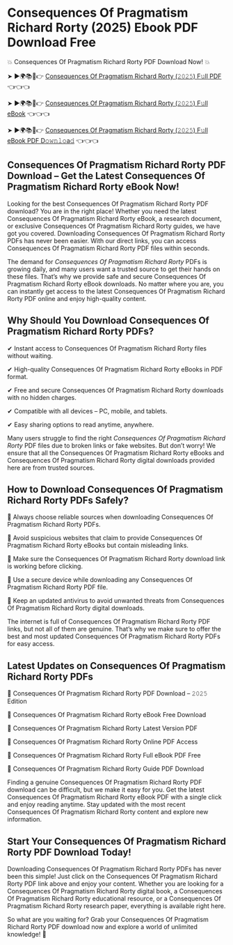 # Consequences Of Pragmatism Richard Rorty (2025) Ebook PDF Download Free

💥 Consequences Of Pragmatism Richard Rorty PDF Download Now! 💥

➤ ►🌍📚📱👉 [Consequences Of Pragmatism Richard Rorty (𝟸𝟶𝟸𝟻) F𝚞ll PDF](https://getpdf.xyz/consequences-of-pragmatism-richard-rorty) 👈👈👈


➤ ►🌍📚📱👉 [Consequences Of Pragmatism Richard Rorty (𝟸𝟶𝟸𝟻) F𝚞ll eBook](https://getpdf.xyz/consequences-of-pragmatism-richard-rorty) 👈👈👈


➤ ►🌍📚📱👉 [Consequences Of Pragmatism Richard Rorty (𝟸𝟶𝟸𝟻) F𝚞ll eBook PDF D𝚘𝚠𝚗𝚕𝚘a𝚍](https://getpdf.xyz/consequences-of-pragmatism-richard-rorty) 👈👈👈


## Consequences Of Pragmatism Richard Rorty PDF Download – Get the Latest Consequences Of Pragmatism Richard Rorty eBook Now!

Looking for the best Consequences Of Pragmatism Richard Rorty PDF download? You are in the right place! Whether you need the latest Consequences Of Pragmatism Richard Rorty eBook, a research document, or exclusive Consequences Of Pragmatism Richard Rorty guides, we have got you covered. Downloading Consequences Of Pragmatism Richard Rorty PDFs has never been easier. With our direct links, you can access Consequences Of Pragmatism Richard Rorty PDF files within seconds.

The demand for *Consequences Of Pragmatism Richard Rorty* PDFs is growing daily, and many users want a trusted source to get their hands on these files. That’s why we provide safe and secure Consequences Of Pragmatism Richard Rorty eBook downloads. No matter where you are, you can instantly get access to the latest Consequences Of Pragmatism Richard Rorty PDF online and enjoy high-quality content.

## Why Should You Download Consequences Of Pragmatism Richard Rorty PDFs?

✔ Instant access to Consequences Of Pragmatism Richard Rorty files without waiting.

✔ High-quality Consequences Of Pragmatism Richard Rorty eBooks in PDF format.

✔ Free and secure Consequences Of Pragmatism Richard Rorty downloads with no hidden charges.

✔ Compatible with all devices – PC, mobile, and tablets.

✔ Easy sharing options to read anytime, anywhere.

Many users struggle to find the right *Consequences Of Pragmatism Richard Rorty* PDF files due to broken links or fake websites. But don’t worry! We ensure that all the Consequences Of Pragmatism Richard Rorty eBooks and Consequences Of Pragmatism Richard Rorty digital downloads provided here are from trusted sources.

## How to Download Consequences Of Pragmatism Richard Rorty PDFs Safely?

📌 Always choose reliable sources when downloading Consequences Of Pragmatism Richard Rorty PDFs.

📌 Avoid suspicious websites that claim to provide Consequences Of Pragmatism Richard Rorty eBooks but contain misleading links.

📌 Make sure the Consequences Of Pragmatism Richard Rorty download link is working before clicking.

📌 Use a secure device while downloading any Consequences Of Pragmatism Richard Rorty PDF file.

📌 Keep an updated antivirus to avoid unwanted threats from Consequences Of Pragmatism Richard Rorty digital downloads.

The internet is full of Consequences Of Pragmatism Richard Rorty PDF links, but not all of them are genuine. That’s why we make sure to offer the best and most updated Consequences Of Pragmatism Richard Rorty PDFs for easy access.

## Latest Updates on Consequences Of Pragmatism Richard Rorty PDFs

🔹 Consequences Of Pragmatism Richard Rorty PDF Download – 𝟸𝟶𝟸𝟻 Edition

🔹 Consequences Of Pragmatism Richard Rorty eBook Free Download

🔹 Consequences Of Pragmatism Richard Rorty Latest Version PDF

🔹 Consequences Of Pragmatism Richard Rorty Online PDF Access

🔹 Consequences Of Pragmatism Richard Rorty Full eBook PDF Free

🔹 Consequences Of Pragmatism Richard Rorty Guide PDF Download

Finding a genuine Consequences Of Pragmatism Richard Rorty PDF download can be difficult, but we make it easy for you. Get the latest Consequences Of Pragmatism Richard Rorty eBook PDF with a single click and enjoy reading anytime. Stay updated with the most recent Consequences Of Pragmatism Richard Rorty content and explore new information.

## Start Your Consequences Of Pragmatism Richard Rorty PDF Download Today!

Downloading Consequences Of Pragmatism Richard Rorty PDFs has never been this simple! Just click on the Consequences Of Pragmatism Richard Rorty PDF link above and enjoy your content. Whether you are looking for a Consequences Of Pragmatism Richard Rorty digital book, a Consequences Of Pragmatism Richard Rorty educational resource, or a Consequences Of Pragmatism Richard Rorty research paper, everything is available right here.

So what are you waiting for? Grab your Consequences Of Pragmatism Richard Rorty PDF download now and explore a world of unlimited knowledge! 🚀